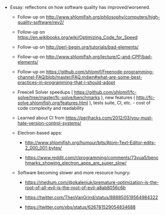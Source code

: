 * Essay: reflections on how software quality has improved/worsened.

    - Follow-up on http://www.shlomifish.org/philosophy/computers/high-quality-software/rev2/

    - Follow-up on https://en.wikibooks.org/wiki/Optimizing_Code_for_Speed

    - Follow-up on http://perl-begin.org/tutorials/bad-elements/

    - Follow-up on http://www.shlomifish.org/lecture/C-and-CPP/bad-elements/

    - Follow-up on https://github.com/shlomif/Freenode-programming-channel-FAQ/blob/master/FAQ.mdwn#what-are-some-best-practices-in-programming-that-i-should-adopt

    - Freecell Solver speedups ( https://github.com/shlomif/fc-solve/tree/master/fc-solve/benchmarks ), new features ( http://fc-solve.shlomifish.org/features.html ), tests suite, CI, etc.  - cost of code complexity and readability

    - Learned about CI from https://perlhacks.com/2012/03/you-must-hate-version-control-systems/

    - Electron-based apps:

        - http://www.shlomifish.org/humour/bits/Atom-Text-Editor-edits-2_000_001-bytes/

        - https://www.reddit.com/r/programming/comments/73vua5/benchmarks_showing_electron_apps_are_super_slow/

    - Software becoming slower and more resource hungry:

        - https://medium.com/@okaleniuk/premature-optimization-is-the-root-of-all-evil-is-the-root-of-evil-a8ab8056c6b

        - https://twitter.com/TheoVanGrind/status/888850519564984322

        - https://twitter.com/xbs/status/626781529054834688
